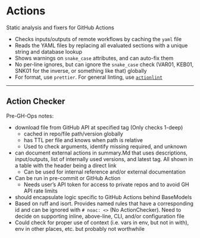 # Actions

Static analysis and fixers for GitHub Actions

<!-- TODO: Implement -->

- Checks inputs/outputs of remote workflows by caching the `yaml` file
- Reads the YAML files by replacing all evaluated sections with a unique string and database lookup
- Shows warnings on `snake_case` attributes, and can auto-fix them
- No per-line ignores, but can ignore the `snake_case` check (VAR01, KEB01, SNK01 for the inverse, or something like that) globally
- For format, use `prettier`. For general linting, use [`actionlint`](https://github.com/rhysd/actionlint)

---

## Action Checker

Pre-GH-Ops notes:

- download file from GitHub API at specified tag (Only checks 1-deep)
    - cached in repo/file path/version globally
    - has TTL per file and knows when path is relative
    - Used to check arguments, identify missing required, and unknown
- can document external actions in summary.Md that uses descriptions, input/outputs, list of internally used versions, and latest tag. All shown in a table with the header being a direct link
    - Can be used for internal reference and/or external documentation
- Can be run in pre-commit or GitHub Action
    - Needs user’s API token for access to private repos and to avoid GH API rate limits
- should encapsulate logic specific to GitHub Actions behind BaseModels
- Based on ruff and isort. Provides named rules that have a corresponding id and can be ignored with `# noac: <>` (No ActionChecker). Need to decide on supporting inline, above-line, CLI, and/or configuration file
- Could check for proper use of context (i.e. vars in env, but not in with), env in other places, etc. but probably not worthwhile

